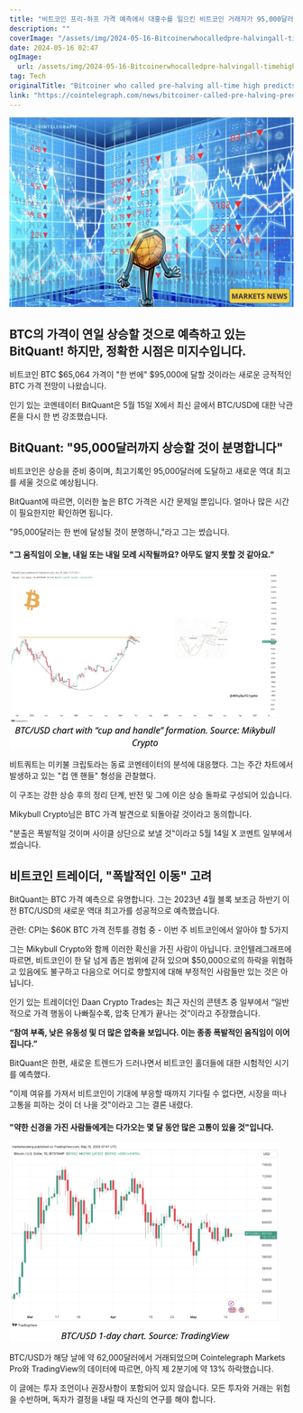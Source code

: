 ```yaml
---
title: "비트코인 프리-하프 가격 예측에서 대홍수를 일으킨 비트코인 거래자가 95,000달러의 비트코인 가격을 예측합니다"
description: ""
coverImage: "/assets/img/2024-05-16-Bitcoinerwhocalledpre-halvingall-timehighpredicts95KBTCprice_thumbnail.png"
date: 2024-05-16 02:47
ogImage: 
  url: /assets/img/2024-05-16-Bitcoinerwhocalledpre-halvingall-timehighpredicts95KBTCprice_thumbnail.png
tag: Tech
originalTitle: "Bitcoiner who called pre-halving all-time high predicts $95K BTC price"
link: "https://cointelegraph.com/news/bitcoiner-called-pre-halving-predicts-95k-btc-price"
---
```



![Bitcoin Price](/assets/img/2024-05-16-Bitcoinerwhocalledpre-halvingall-timehighpredicts95KBTCprice_thumbnail.png)

## BTC의 가격이 연일 상승할 것으로 예측하고 있는 BitQuant! 하지만, 정확한 시점은 미지수입니다.

비트코인
BTC
$65,064
가격이 "한 번에" $95,000에 달할 것이라는 새로운 긍적적인 BTC 가격 전망이 나왔습니다.

인기 있는 코멘테이터 BitQuant은 5월 15일 X에서 최신 글에서 BTC/USD에 대한 낙관론을 다시 한 번 강조했습니다.



## BitQuant: "95,000달러까지 상승할 것이 분명합니다"

비트코인은 상승을 준비 중이며, 최고기록인 95,000달러에 도달하고 새로운 역대 최고를 세울 것으로 예상됩니다.

BitQuant에 따르면, 이러한 높은 BTC 가격은 시간 문제일 뿐입니다. 얼마나 많은 시간이 필요한지만 확인하면 됩니다.

"95,000달러는 한 번에 달성될 것이 분명하니,"라고 그는 썼습니다.



#### "그 움직임이 오늘, 내일 또는 내일 모레 시작될까요? 아무도 알지 못할 것 같아요."

![이미지](/assets/img/2024-05-16-Bitcoinerwhocalledpre-halvingall-timehighpredicts95KBTCprice_0.png)

비트쿼트는 미키불 크립토라는 동료 코멘테이터의 분석에 대응했다. 그는 주간 차트에서 발생하고 있는 "컵 앤 핸들" 형성을 관찰했다.

이 구조는 강한 상승 후의 정리 단계, 반전 및 그에 이은 상승 돌파로 구성되어 있습니다.



Mikybull Crypto님은 BTC 가격 발견으로 되돌아갈 것이라고 동의합니다.

"분출은 폭발적일 것이며 사이클 상단으로 보낼 것"이라고 5월 14일 X 코멘트 일부에서 썼습니다.

## 비트코인 트레이더, "폭발적인 이동" 고려

BitQuant는 BTC 가격 예측으로 유명합니다. 그는 2023년 4월 블록 보조금 하반기 이전 BTC/USD의 새로운 역대 최고가를 성공적으로 예측했습니다.



관련: CPI는 $60K BTC 가격 전투를 경험 중 - 이번 주 비트코인에서 알아야 할 5가지

그는 Mikybull Crypto와 함께 이러한 확신을 가진 사람이 아닙니다. 코인텔레그래프에 따르면, 비트코인이 한 달 넘게 좁은 범위에 갇혀 있으며 $50,000으로의 하락을 위협하고 있음에도 불구하고 다음으로 어디로 향할지에 대해 부정적인 사람들만 있는 것은 아닙니다.

인기 있는 트레이더인 Daan Crypto Trades는 최근 자신의 콘텐츠 중 일부에서 “일반적으로 가격 행동이 나빠질수록, 압축 단계가 끝나는 것”이라고 주장했습니다.

**“참여 부족, 낮은 유동성 및 더 많은 압축을 보입니다. 이는 종종 폭발적인 움직임이 이어집니다.”**



BitQuant은 한편, 새로운 트렌드가 드러나면서 비트코인 홀더들에 대한 시험적인 시기를 예측했다.

"이제 여유를 가져서 비트코인이 기대에 부응할 때까지 기다릴 수 없다면, 시장을 떠나 고통을 피하는 것이 더 나을 것"이라고 그는 결론 내렸다.

#### "약한 신경을 가진 사람들에게는 다가오는 몇 달 동안 많은 고통이 있을 것"입니다.

![image](/assets/img/2024-05-16-Bitcoinerwhocalledpre-halvingall-timehighpredicts95KBTCprice_1.png)



BTC/USD가 해당 날에 약 62,000달러에서 거래되었으며 Cointelegraph Markets Pro와 TradingView의 데이터에 따르면, 아직 제 2분기에 약 13% 하락했습니다.

이 글에는 투자 조언이나 권장사항이 포함되어 있지 않습니다. 모든 투자와 거래는 위험을 수반하며, 독자가 결정을 내릴 때 자신의 연구를 해야 합니다.